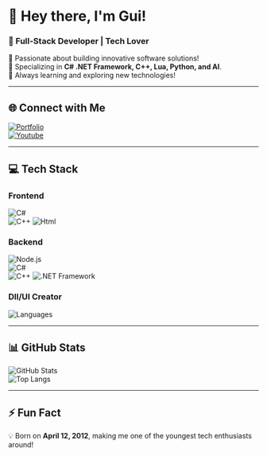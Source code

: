 # **👋 Hey there, I'm Gui!**  
### **🚀 Full-Stack Developer | Tech Lover**  

🔹 Passionate about building innovative software solutions!  
🔹 Specializing in **C# .NET Framework, C++, Lua, Python, and AI**.  
🔹 Always learning and exploring new technologies!  

---

## **🌐 Connect with Me**  
[![Portfolio](https://img.shields.io/badge/Portfolio-yellow?style=for-the-badge&label=Gui's)](https://abtgui.com/)  
[![Youtube](https://img.shields.io/badge/Youtube-red?style=for-the-badge&label=Gui's
)](https://www.youtube.com/@guille_Playsit5953)  

---

## **💻 Tech Stack**  

### **Frontend**  
![C#](https://img.shields.io/badge/C%23-yellow?style=for-the-badge)  
![C++](https://img.shields.io/badge/C%2B%2B-yellow?style=for-the-badge)
![Html](https://img.shields.io/badge/Html-yellow?style=for-the-badge)

### **Backend**  
![Node.js](https://img.shields.io/badge/build-.js-yellow?style=for-the-badge&label=Node)  
![C#](https://img.shields.io/badge/C%23-yellow?style=for-the-badge)  
![C++](https://img.shields.io/badge/C%2B%2B-yellow?style=for-the-badge)
![.NET Framework](https://img.shields.io/badge/build-Framework-yellow?style=for-the-badge&label=.NET)  

### **Dll/UI Creator**  
![Languages](https://img.shields.io/badge/build-C%23%2C%20Lua%2C%20C%2B%2B-yellow?style=for-the-badge&label=Creator%20in)  

---

## **📊 GitHub Stats**  

![GitHub Stats](https://github-readme-stats.vercel.app/api?username=Gctwve&show_icons=true&theme=radical)  
![Top Langs](https://github-readme-stats.vercel.app/api/top-langs/?username=Gctwve&layout=compact&theme=radical)  

---

## **⚡ Fun Fact**  
💡 Born on **April 12, 2012**, making me one of the youngest tech enthusiasts around!

<!--
**gctwve/gctwve** is a ✨ _special_ ✨ repository because its `README.md` (this file) appears on your GitHub profile.

Here are some ideas to get you started:

- 🔭 I’m currently working on ...
- 🌱 I’m currently learning ...
- 👯 I’m looking to collaborate on ...
- 🤔 I’m looking for help with ...
- 💬 Ask me about ...
- 📫 How to reach me: ...
- 😄 Pronouns: ...
- ⚡ Fun fact: ...
-->
